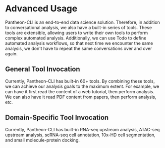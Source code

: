 # Advanced Usage

Pantheon-CLI is an end-to-end data science solution. Therefore, in addition to conversational analysis, we also have a built-in series of tools. These tools are extensible, allowing users to write their own tools to perform complex automated analysis. Additionally, we can use Todo to define automated analysis workflows, so that next time we encounter the same analysis, we don't have to repeat the same conversations over and over again.

## General Tool Invocation

Currently, Pantheon-CLI has built-in 60+ tools. By combining these tools, we can achieve our analysis goals to the maximum extent. For example, we can have it first read the content of a web tutorial, then perform analysis. We can also have it read PDF content from papers, then perform analysis, etc.

## Domain-Specific Tool Invocation

Currently, Pantheon-CLI has built-in RNA-seq upstream analysis, ATAC-seq upstream analysis, scRNA-seq cell annotation, 10x-HD cell segmentation, and small molecule-protein docking.